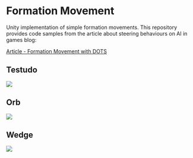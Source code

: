 # Formation Movement
Unity implementation of simple formation movements.
This repository provides code samples from the article about steering behaviours on AI in games blog:

[Article - Formation Movement with DOTS](http://aiingames.com/?p=2228)

## Testudo
[![](http://aiingames.com/wp-content/uploads/2020/10/IMG_2606-768x765.jpg)](https://youtu.be/vyOCT_YXfAc)

## Orb
[![](http://aiingames.com/wp-content/uploads/2020/10/IMG_2609-768x906.jpg)](https://youtu.be/vyOCT_YXfAc)

## Wedge
[![](http://aiingames.com/wp-content/uploads/2020/10/IMG_2616-768x954.jpg)](https://youtu.be/vyOCT_YXfAc)
